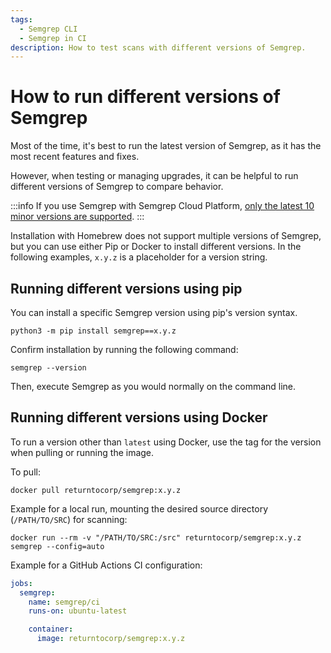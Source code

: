 ```yaml
---
tags:
  - Semgrep CLI
  - Semgrep in CI
description: How to test scans with different versions of Semgrep.
---
```


# How to run different versions of Semgrep

Most of the time, it's best to run the latest version of Semgrep, as it has the most recent features and fixes.

However, when testing or managing upgrades, it can be helpful to run different versions of Semgrep to compare behavior. 

:::info
If you use Semgrep with Semgrep Cloud Platform, [only the latest 10 minor versions are supported](/docs/semgrep-cloud-platform/getting-started/).
:::

Installation with Homebrew does not support multiple versions of Semgrep, but you can use either Pip or Docker to install different versions. In the following examples, <code><span className="placeholder">x.y.z</span></code> is a placeholder for a version string.

## Running different versions using pip

You can install a specific Semgrep version using pip's version syntax.

<pre class="language-bash"><code>python3 -m pip install semgrep==<span className="placeholder">x.y.z</span></code></pre>

Confirm installation by running the following command:

```
semgrep --version
```

Then, execute Semgrep as you would normally on the command line.

## Running different versions using Docker

To run a version other than `latest` using Docker, use the tag for the version when pulling or running the image.

To pull:

<pre class="language-bash"><code>docker pull returntocorp/semgrep:<span className="placeholder">x.y.z</span></code></pre>

Example for a local run, mounting the desired source directory (`/PATH/TO/SRC`) for scanning:

<pre class="language-bash"><code>docker run --rm -v "<span className="placeholder">/PATH/TO/SRC</span>:/src" returntocorp/semgrep:<span className="placeholder">x.y.z</span> semgrep --config=auto</code></pre>

Example for a GitHub Actions CI configuration:

```yaml
jobs:
  semgrep:
    name: semgrep/ci 
    runs-on: ubuntu-latest

    container:
      image: returntocorp/semgrep:x.y.z
```
